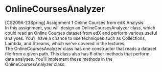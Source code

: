 # OnlineCoursesAnalyzer
[CS209A-23Spring] Assignment 1
Online Courses from edX Analysis  
In this assignment, you will design an OnlineCoursesAnalyzer class, which could read an Online Courses dataset from edX and perform various useful analyses. You'll have a chance to use techniques such as Collections, Lambda, and Streams, which we've covered in the lectures.  
The OnlineCoursesAnalyzer class has one constructor that reads a dataset file from a given path. This class also has 6 other methods that perform data analyses. You'll implement these methods in the OnlineCoursesAnalyzer class. 
